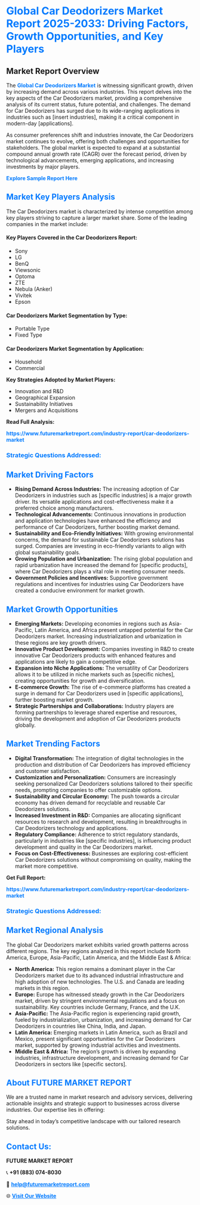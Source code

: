 <h1 style="color: #007BFF;">Global Car Deodorizers Market Report 2025-2033: Driving Factors, Growth Opportunities, and Key Players</h1>

<section id="overview">
<h2>Market Report Overview</h2>
<p>The <a href="https://www.futuremarketreport.com/industry-report/car-deodorizers-market" style="color: #007BFF; text-decoration: none;"><strong>Global Car Deodorizers Market</strong></a> is witnessing significant growth, driven by increasing demand across various industries. This report delves into the key aspects of the Car Deodorizers market, providing a comprehensive analysis of its current status, future potential, and challenges. The demand for Car Deodorizers has surged due to its wide-ranging applications in industries such as [insert industries], making it a critical component in modern-day [applications].</p>
<p>As consumer preferences shift and industries innovate, the Car Deodorizers market continues to evolve, offering both challenges and opportunities for stakeholders. The global market is expected to expand at a substantial compound annual growth rate (CAGR) over the forecast period, driven by technological advancements, emerging applications, and increasing investments by major players.</p>
</section>

<section id="overview">
<p><a href="https://www.futuremarketreport.com/request-sample/reportId=33039" style="color: #007BFF; text-decoration: none;"><strong>Explore Sample Report Here</strong></a></p>
</section>

<section id="key-players">
<h2 style="color: #007BFF;">Market Key Players Analysis</h2>
<p>The Car Deodorizers market is characterized by intense competition among key players striving to capture a larger market share. Some of the leading companies in the market include:</p>
<h4>Key Players Covered in the Car Deodorizers Report:</h4>
<ul><li>Sony</li><li>LG</li><li>BenQ</li><li>Viewsonic</li><li>Optoma</li><li>ZTE</li><li>Nebula (Anker)</li><li>Vivitek</li><li>Epson</li></ul>
<h4>Car Deodorizers Market Segmentation by Type:</h4>
<ul><li>Portable Type</li><li>Fixed Type</li></ul>

<h4>Car Deodorizers Market Segmentation by Application:</h4>
<ul><li>Household</li><li>Commercial</li></ul>
<p><strong>Key Strategies Adopted by Market Players:</strong></p>
<ul>
<li>Innovation and R&D</li>
<li>Geographical Expansion</li>
<li>Sustainability Initiatives</li>
<li>Mergers and Acquisitions</li>
</ul>
</section>

<section>
<p><strong>Read Full Analysis: </strong></p><a href="https://www.futuremarketreport.com/industry-report/car-deodorizers-market" style="color: #007BFF; text-decoration: none;"><strong>https://www.futuremarketreport.com/industry-report/car-deodorizers-market</strong></a>
<h3 style="color: #007BFF;">Strategic Questions Addressed:</h3>
</section>

<section id="driving-factors">
<h2 style="color: #007BFF;">Market Driving Factors</h2>
<ul>
<li><strong>Rising Demand Across Industries:</strong> The increasing adoption of Car Deodorizers in industries such as [specific industries] is a major growth driver. Its versatile applications and cost-effectiveness make it a preferred choice among manufacturers.</li>
<li><strong>Technological Advancements:</strong> Continuous innovations in production and application technologies have enhanced the efficiency and performance of Car Deodorizers, further boosting market demand.</li>
<li><strong>Sustainability and Eco-Friendly Initiatives:</strong> With growing environmental concerns, the demand for sustainable Car Deodorizers solutions has surged. Companies are investing in eco-friendly variants to align with global sustainability goals.</li>
<li><strong>Growing Population and Urbanization:</strong> The rising global population and rapid urbanization have increased the demand for [specific products], where Car Deodorizers plays a vital role in meeting consumer needs.</li>
<li><strong>Government Policies and Incentives:</strong> Supportive government regulations and incentives for industries using Car Deodorizers have created a conducive environment for market growth.</li>
</ul>
</section>

<section id="growth-opportunities">
<h2 style="color: #007BFF;">Market Growth Opportunities</h2>
<ul>
<li><strong>Emerging Markets:</strong> Developing economies in regions such as Asia-Pacific, Latin America, and Africa present untapped potential for the Car Deodorizers market. Increasing industrialization and urbanization in these regions are key growth drivers.</li>
<li><strong>Innovative Product Development:</strong> Companies investing in R&D to create innovative Car Deodorizers products with enhanced features and applications are likely to gain a competitive edge.</li>
<li><strong>Expansion into Niche Applications:</strong> The versatility of Car Deodorizers allows it to be utilized in niche markets such as [specific niches], creating opportunities for growth and diversification.</li>
<li><strong>E-commerce Growth:</strong> The rise of e-commerce platforms has created a surge in demand for Car Deodorizers used in [specific applications], further boosting market growth.</li>
<li><strong>Strategic Partnerships and Collaborations:</strong> Industry players are forming partnerships to leverage shared expertise and resources, driving the development and adoption of Car Deodorizers products globally.</li>
</ul>
</section>

<section id="trending-factors">
<h2 style="color: #007BFF;">Market Trending Factors</h2>
<ul>
<li><strong>Digital Transformation:</strong> The integration of digital technologies in the production and distribution of Car Deodorizers has improved efficiency and customer satisfaction.</li>
<li><strong>Customization and Personalization:</strong> Consumers are increasingly seeking personalized Car Deodorizers solutions tailored to their specific needs, prompting companies to offer customizable options.</li>
<li><strong>Sustainability and Circular Economy:</strong> The push towards a circular economy has driven demand for recyclable and reusable Car Deodorizers solutions.</li>
<li><strong>Increased Investment in R&D:</strong> Companies are allocating significant resources to research and development, resulting in breakthroughs in Car Deodorizers technology and applications.</li>
<li><strong>Regulatory Compliance:</strong> Adherence to strict regulatory standards, particularly in industries like [specific industries], is influencing product development and quality in the Car Deodorizers market.</li>
<li><strong>Focus on Cost-Effectiveness:</strong> Businesses are exploring cost-efficient Car Deodorizers solutions without compromising on quality, making the market more competitive.</li>
</ul>
</section>

<section>
<p><strong>Get Full Report: </strong></p><a href="https://www.futuremarketreport.com/industry-report/car-deodorizers-market" style="color: #007BFF; text-decoration: none;"><strong>https://www.futuremarketreport.com/industry-report/car-deodorizers-market</strong></a>
<h3 style="color: #007BFF;">Strategic Questions Addressed:</h3>
</section>


<section id="regional-analysis">
<h2 style="color: #007BFF;">Market Regional Analysis</h2>
<p>The global Car Deodorizers market exhibits varied growth patterns across different regions. The key regions analyzed in this report include North America, Europe, Asia-Pacific, Latin America, and the Middle East & Africa:</p>
<ul>
<li><strong>North America:</strong> This region remains a dominant player in the Car Deodorizers market due to its advanced industrial infrastructure and high adoption of new technologies. The U.S. and Canada are leading markets in this region.</li>
<li><strong>Europe:</strong> Europe has witnessed steady growth in the Car Deodorizers market, driven by stringent environmental regulations and a focus on sustainability. Key countries include Germany, France, and the U.K.</li>
<li><strong>Asia-Pacific:</strong> The Asia-Pacific region is experiencing rapid growth, fueled by industrialization, urbanization, and increasing demand for Car Deodorizers in countries like China, India, and Japan.</li>
<li><strong>Latin America:</strong> Emerging markets in Latin America, such as Brazil and Mexico, present significant opportunities for the Car Deodorizers market, supported by growing industrial activities and investments.</li>
<li><strong>Middle East & Africa:</strong> The region’s growth is driven by expanding industries, infrastructure development, and increasing demand for Car Deodorizers in sectors like [specific sectors].</li>
</ul>
</section>

<footer>
<h2 style="color: #007BFF;">About FUTURE MARKET REPORT</h2>
<p>We are a trusted name in market research and advisory services, delivering actionable insights and strategic support to businesses across diverse industries. Our expertise lies in offering:</p>

<p>Stay ahead in today’s competitive landscape with our tailored research solutions.</p>

<h2 style="color: #007BFF;">Contact Us:</h2>
<p><strong>FUTURE MARKET REPORT</strong></p>
<p>📞 <strong>+91 (883) 074-8030</strong></p>
<p>📧 <strong><a href="mailto:help@futuremarketreport.com" style="color: #007BFF;">help@futuremarketreport.com</a></strong></p>
<p>🌐 <strong><a href="https://www.futuremarketreport.com/" style="color: #007BFF;">Visit Our Website</a></strong></p>
</footer>